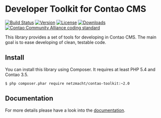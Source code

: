 Developer Toolkit for Contao CMS
================================

[![Build Status](http://img.shields.io/travis/netzmacht/contao-toolkit/develop.svg?style=flat-square)](https://travis-ci.org/netzmacht/contao-toolkit)
[![Version](http://img.shields.io/packagist/v/netzmacht/contao-toolkit.svg?style=flat-square)](http://packagist.com/packages/netzmacht/contao-toolkit)
[![License](http://img.shields.io/packagist/l/netzmacht/contao-toolkit.svg?style=flat-square)](http://packagist.com/packages/netzmacht/contao-toolkit)
[![Downloads](http://img.shields.io/packagist/dt/netzmacht/contao-toolkit.svg?style=flat-square)](http://packagist.com/packages/netzmacht/contao-toolkit)
[![Contao Community Alliance coding standard](http://img.shields.io/badge/cca-coding_standard-red.svg?style=flat-square)](https://github.com/contao-community-alliance/coding-standard)


This library provides a set of tools for developing in Contao CMS. The main goal is to ease developing of clean, testable
 code.

Install
-------

You can install this library using Composer. It requires at least PHP 5.4 and Contao 3.5.

```
$ php composer.phar require netzmacht/contao-toolkit:~2.0
```

Documentation
-------------

For more details please have a look into the [documentation][1].

[1]: http://contao-toolkit.readthedocs.io
